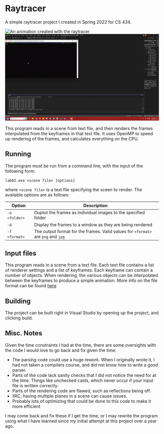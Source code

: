 # Raytracer
A simple raytracer project I created in Spring 2022 for CS 434. 

![An animation created with the raytracer](./images/raytracer.gif)
![Visual of the raytracer rendering](./images/display.gif)

This program reads in a scene from text file, and then renders the
frames interpolated from the keyframes in that text file. It uses OpenMP to speed up
rendering of the frames, and calculates everything on the CPU.

## Running
The program must be run from a command line, with the input of the following form:
```
lab02.exe <scene file> [options]
```
where `<scene file>` is a text file specifying the sceen to render. The available
options are as follows:

| Option | Description |
|--------|-------------|
| `-o <folder>` | Ouptut the frames as individual images to the specified folder |
| `-d` | Display the frames to a window as they are being rendered |
| `-f <format>` | The output format for the frames. Valid values for `<format>` are `png` and `jpg` |

## Input files
This program reads in a scene from a text file. Each text file contains a 
list of renderer settings and a list of keyframes. Each keyframe can contain
a number of objects. When rendering, the various objects can be interpolated
between the keyframes to produce a simple animation. More info on the file
format can be found [here](./SceneFileFormat.md)

## Building
The project can be built right in Visual Studio by opening up the project, and clicking build.

## Misc. Notes

Given the time constraints I had at the time, there are some oversights with the code I 
would love to go back and fix given the time:
- The parsing code could use a huge rework. When I originally wrote it, I had not taken
  a compilers course, and did not know how to write a good parser.
- Parts of the code lack sanity checks that I did not notice the need for at the time.
  Things like unchecked casts, which never occur if your input file is written correctly.
- Parts of the rendering code are flawed, such as reflections being off.
- IIRC, having multiple planes in a scene can cause issues.
- Probably lots of optimizing that could be done to this code to make it more efficient

I may come back and fix these if I get the time, or I may rewrite the program using what I
have learned since my initial attempt at this project over a year ago.
